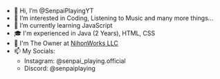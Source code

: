 - 👋 Hi, I’m @SenpaiPlayingYT
- 👀 I’m interested in Coding, Listening to Music and many more things...
- 🌱 I’m currently learning JavaScript
- 🎓 I'm experienced in Java (2 Years), HTML, CSS
- 💼 I'm The Owner at [NihonWorks LLC](https://github.com/NihonWorks-LLC)
- 📫 My Socials:
    - Instagram: @senpai_playing.official
    - Discord: @senpaiplaying
